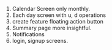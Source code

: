 1. Calendar Screen only monthly.
2. Each day screen with u, d operations
3. create feature floating action button
4. Summary page more insightful.
5. Notifications
6. login, signup screens.